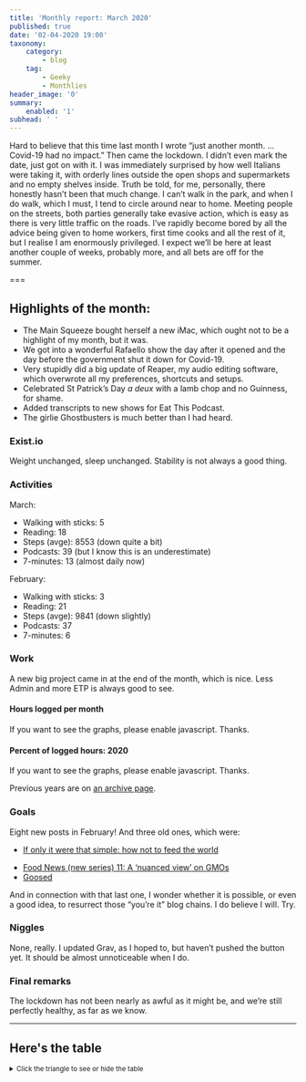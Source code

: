 ```yaml
---
title: 'Monthly report: March 2020'
published: true
date: '02-04-2020 19:00'
taxonomy:
    category:
        - blog
    tag:
        - Geeky
        - Monthlies
header_image: '0'
summary:
    enabled: '1'
subhead: ' '
---
```


Hard to believe that this time last month I wrote “just another month. … Covid-19 had no impact.” Then came the lockdown. I didn’t even mark the date, just got on with it. I was immediately surprised by how well Italians were taking it, with orderly lines outside the open shops and supermarkets and no empty shelves inside. Truth be told, for me, personally, there honestly hasn’t been that much change. I can’t walk in the park, and when I do walk, which I must, I tend to circle around near to home. Meeting people on the streets, both parties generally take evasive action, which is easy as there is very little traffic on the roads. I’ve rapidly become bored by all the advice being given to home workers, first time cooks and all the rest of it, but I realise I am enormously privileged. I expect we’ll be here at least another couple of weeks, probably more, and all bets are off for the summer.

===

## Highlights of the month:

- The Main Squeeze bought herself a new iMac, which ought not to be a highlight of my month, but it was.
- We got into a wonderful Rafaello show the day after it opened and the day before the government shut it down for Covid-19.
- Very stupidly did a big update of Reaper, my audio editing software, which overwrote all my preferences, shortcuts and setups.
- Celebrated St Patrick’s Day _a deux_ with a lamb chop and no Guinness, for shame.
- Added transcripts to new shows for Eat This Podcast.
- The girlie Ghostbusters is much better than I had heard.

### Exist.io

Weight unchanged, sleep unchanged. Stability is not always a good thing.

### Activities

March:  
* Walking with sticks: 5
* Reading: 18
* Steps (avge): 8553 (down quite a bit)
* Podcasts: 39 (but I know this is an underestimate)
* 7-minutes: 13 (almost daily now)

February:  
* Walking with sticks: 3
* Reading: 21
* Steps (avge): 9841 (down slightly)
* Podcasts: 37
* 7-minutes: 6

### Work

A new big project came in at the end of the month, which is nice. Less Admin and more ETP is always good to see.

#### Hours logged per month
<noscript>
    <style type="text/css">
        .ct-minor-seventh {display:none;}
    </style>
    <div class="notices blue">
<p>If you want to see the graphs, please enable javascript. Thanks.</p>
    </div>
</noscript>
<div class="ct-chart ct-minor-seventh">
<ul style="list-style-type: none; padding-left:2.4rem;">
<li><span style="color:red;">2020</span></li><li><span style="color:green;">2019</span></li><li><span style="color:blue;">2018</span></li></ul>
</div>

#### Percent of logged hours: 2020
<noscript>
    <style type="text/css">
        .ct-minor-seventh {display:none;}
    </style>
    <div class="notices blue">
<p>If you want to see the graphs, please enable javascript. Thanks.</p>
    </div>
</noscript>
<div class="ct-chart-2 ct-minor-seventh">
<ul style="list-style-type: none; padding-left:2.4rem;">
<li><span style="color:blue;">Admin</span></li><li><span style="color:green;">Eat This Podcast</span></li></ul>
</div> 

Previous years are on [an archive page](https://jeremycherfas.net/blog/working-life).

### Goals

Eight new posts in February! And three old ones, which were:

- [If only it were that simple: how not to feed the world](https://www.jeremycherfas.net/blog/if-only-it-were-that-simple-how-not-to-feed-the-world)
* [Food News (new series) 11: A ‘nuanced view’ on GMOs](https://www.jeremycherfas.net/blog/food-news-new-series-11-a-nuanced-view-on-gmos)
* [Goosed](https://www.jeremycherfas.net/blog/goosed)

And in connection with that last one, I wonder whether it is possible, or even a good idea, to resurrect those “you’re it” blog chains. I do believe I will. Try.

### Niggles

None, really. I updated Grav, as I hoped to, but haven’t pushed the button yet. It should be almost unnoticeable when I do.

### Final remarks

The lockdown has not been nearly as awful as it might be, and we’re still perfectly healthy, as far as we know.

<script>
var data = {
series: [
		{ name: 'Hours logged 2018', data: [0,0,152,159, 151,96,68,185,131,100,0,0] },
		{ name: 'Hours logged 2019', data: [95,121,158,128,145,75,58,110,128,96.5,154.1,96.1] },
		{ name: 'Hours logged 2020', data: [89.25,129,164.1,,,,,,,,,] }
		]
};

var options = {
	axisY: {
		type: Chartist.FixedScalesAxis,
		high: 200,
		low: 0,
		divisor: 8
	},
	axisX: {
		type: Chartist.StepAxis,
		ticks: ['Jan','Feb','Mar','Apr','May','Jun','Jul','Aug','Sep','Oct','Nov','Dec'],
		stretch: false
	},
}

new Chartist.Bar('.ct-chart', data, options);


new Chartist.Bar('.ct-chart-2', {
  labels: ['Jan','Feb','Mar','Apr','May','Jun','Jul','Aug','Sep','Oct','Nov','Dec'],
  series: [
    [48,45,38,,,,,,,,,],
    [19,17,27,,,,,,,,,]
  ]
}, 
{
  stackBars: true,
	axisY: {
		type: Chartist.FixedScalesAxis,
		high: 100,
		low: 0,
		ticks: [20, 40, 60, 80]
	},

}).on('draw', function(data) {
  if(data.type === 'bar') {
    data.element.attr({
      style: 'stroke-width: 30px'
    });
  }
});

</script>

<style type="text/css">
/* .ct-series-a .ct-bar, .ct-series-a .ct-line, .ct-series-a .ct-point, .ct-series-a .ct-slice-donut { */
svg g.ct-series.ct-series-a > .ct-bar {
 stroke: blue !important;
 stroke-width: 3px
}
svg g.ct-series.ct-series-b > .ct-bar {
 stroke: green !important;
 stroke-width: 3px
}
svg g.ct-series.ct-series-c > .ct-bar {
 stroke:red !important;
 stroke-width:3px
}
</style>
----

## Here's the table
<details>
<summary style="font-size: smaller;">Click the triangle to see or hide the table</summary>
<table class="worktable">
<thead>
<tr>
<th style="text-align: right;" class="bigrow">Month</th>
<th style="text-align: center;" class="bigrow">Total</th>
<th style="text-align: center;" class="smallrow">Daily</th>
<th style="text-align: center;"class="smallrow">Admin %</th>
<th style="text-align: center;"class="smallrow">ETP %</th>
<th style="text-align: center;"class="smallrow">Other %</th>
</tr>
</thead>
<tbody>
<tr>
<td style="text-align: right;">03</td>
<td style="text-align: center;">164</td>
<td style="text-align: center;">7.50</td>
<td style="text-align: center;">38</td>
<td style="text-align: center;">27</td>
<td style="text-align: center;">35</td>
</tr>
<tr>
<td style="text-align: right;">02</td>
<td style="text-align: center;">129.0</td>
<td style="text-align: center;">6.50</td>
<td style="text-align: center;">45</td>
<td style="text-align: center;">17</td>
<td style="text-align: center;">38</td>
</tr>
<tr>
<td style="text-align: right;">2020-01</td>
<td style="text-align: center;">89.25</td>
<td style="text-align: center;">5.25</td>
<td style="text-align: center;">48</td>
<td style="text-align: center;">19</td>
<td style="text-align: center;">43</td>
</tr>
</tbody>
</table>
</details>

